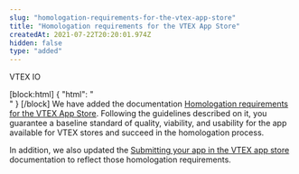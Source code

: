 ```yaml
---
slug: "homologation-requirements-for-the-vtex-app-store"
title: "Homologation requirements for the VTEX App Store"
createdAt: 2021-07-22T20:20:01.974Z
hidden: false
type: "added"
---
```


<div class="badge" id="vtex-io">VTEX IO</div>

[block:html]
{
  "html": "<br>"
}
[/block]
We have added the documentation [Homologation requirements for the VTEX App Store](https://developers.vtex.com/vtex-developer-docs/docs/vtex-io-documentation-homologation-requirements-for-vtex-app-store). Following the guidelines described on it, you guarantee a baseline standard of quality, viability, and usability for the app available for VTEX stores and succeed in the homologation process. 

In addition, we also updated the [Submitting your app in the VTEX app store](https://developers.vtex.com/vtex-developer-docs/docs/vtex-io-documentation-submitting-your-app-in-the-vtex-app-store) documentation to reflect those homologation requirements.